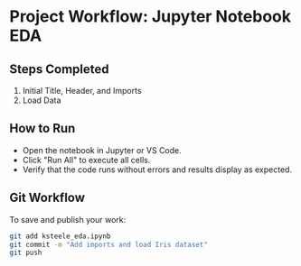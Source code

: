 # Project Workflow: Jupyter Notebook EDA

## Steps Completed
1. Initial Title, Header, and Imports
2. Load Data

## How to Run
- Open the notebook in Jupyter or VS Code.
- Click "Run All" to execute all cells.
- Verify that the code runs without errors and results display as expected.

## Git Workflow
To save and publish your work:
```sh
git add ksteele_eda.ipynb
git commit -m "Add imports and load Iris dataset"
git push